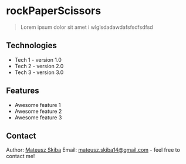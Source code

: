 # rockPaperScissors
> Lorem ipsum dolor sit amet i wlglsdadawdafsfsdfsdfsd

## Technologies
* Tech 1 - version 1.0
* Tech 2 - version 2.0
* Tech 3 - version 3.0

## Features
* Awesome feature 1
* Awesome feature 2
* Awesome feature 3

## Contact
Author: [Mateusz Skiba](https://mateusz-skiba.pl/)
Email: mateusz.skiba14@gmail.com - feel free to contact me!
